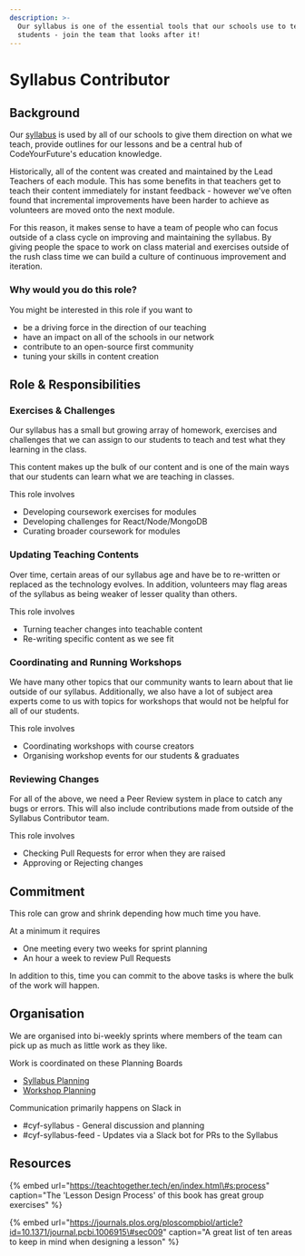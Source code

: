 ```yaml
---
description: >-
  Our syllabus is one of the essential tools that our schools use to teach our
  students - join the team that looks after it!
---
```


# Syllabus Contributor

## Background

Our [syllabus](https://syllabus.codeyourfuture.io/) is used by all of our schools to give them direction on what we teach, provide outlines for our lessons and be a central hub of CodeYourFuture's education knowledge.

Historically, all of the content was created and maintained by the Lead Teachers of each module. This has some benefits in that teachers get to teach their content immediately for instant feedback - however we've often found that incremental improvements have been harder to achieve as volunteers are moved onto the next module.

For this reason, it makes sense to have a team of people who can focus outside of a class cycle on improving and maintaining the syllabus. By giving people the space to work on class material and exercises outside of the rush class time we can build a culture of continuous improvement and iteration. 

### Why would you do this role?

You might be interested in this role if you want to

* be a driving force in the direction of our teaching
* have an impact on all of the schools in our network
* contribute to an open-source first community
* tuning your skills in content creation

## Role & Responsibilities

### Exercises & Challenges

Our syllabus has a small but growing array of homework, exercises and challenges that we can assign to our students to teach and test what they learning in the class. 

This content makes up the bulk of our content and is one of the main ways that our students can learn what we are teaching in classes. 

This role involves 

* Developing coursework exercises for modules
* Developing challenges for React/Node/MongoDB
* Curating broader coursework for modules

### Updating Teaching Contents

Over time, certain areas of our syllabus age and have be to re-written or replaced as the technology evolves. In addition, volunteers may flag areas of the syllabus as being weaker of lesser quality than others. 

This role involves

* Turning teacher changes into teachable content
* Re-writing specific content as we see fit

### Coordinating and Running Workshops

We have many other topics that our community wants to learn about that lie outside of our syllabus. Additionally, we also have a lot of subject area experts come to us with topics for workshops that would not be helpful for all of our students. 

This role involves

* Coordinating workshops with course creators
* Organising workshop events for our students & graduates

### Reviewing Changes

For all of the above, we need a Peer Review system in place to catch any bugs or errors. This will also include contributions made from outside of the Syllabus Contributor team.

This role involves

* Checking Pull Requests for error when they are raised
* Approving or Rejecting changes

## Commitment

This role can grow and shrink depending how much time you have. 

At a minimum it requires

* One meeting every two weeks for sprint planning
* An hour a week to review Pull Requests

In addition to this, time you can commit to the above tasks is where the bulk of the work will happen.

## Organisation

We are organised into bi-weekly sprints where members of the team can pick up as much as little work as they like.  
  
Work is coordinated on these Planning Boards

* [Syllabus Planning](https://github.com/CodeYourFuture/syllabus/projects/1)
* [Workshop Planning](https://github.com/CodeYourFuture/syllabus/projects/2)

Communication primarily happens on Slack in

* \#cyf-syllabus - General discussion and planning
* \#cyf-syllabus-feed - Updates via a Slack bot for PRs to the Syllabus

## Resources

{% embed url="https://teachtogether.tech/en/index.html\#s:process" caption="The \'Lesson Design Process\' of this book has great group exercises" %}

{% embed url="https://journals.plos.org/ploscompbiol/article?id=10.1371/journal.pcbi.1006915\#sec009" caption="A great list of ten areas to keep in mind when designing a lesson" %}

